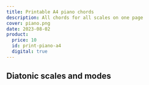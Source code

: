 ```yaml
---
title: Printable A4 piano chords
description: All chords for all scales on one page
cover: piano.png
date: 2023-08-02
product:
  price: 10
  id: print-piano-a4
  digital: true
---
```


<script setup>
import PianoChords from './PianoChords.vue'
</script>

## Diatonic scales and modes

<piano-chords width="100%" class="max-w-55ch" />
<save-buttons svg="diatonic" password="piano-a4-Vr74E"/>
